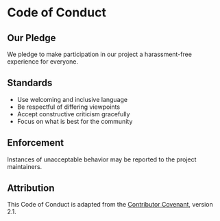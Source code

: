 # Code of Conduct

## Our Pledge

We pledge to make participation in our project a harassment-free experience for everyone.

## Standards

* Use welcoming and inclusive language
* Be respectful of differing viewpoints
* Accept constructive criticism gracefully
* Focus on what is best for the community

## Enforcement

Instances of unacceptable behavior may be reported to the project maintainers.

## Attribution

This Code of Conduct is adapted from the [Contributor Covenant](https://www.contributor-covenant.org/), version 2.1.